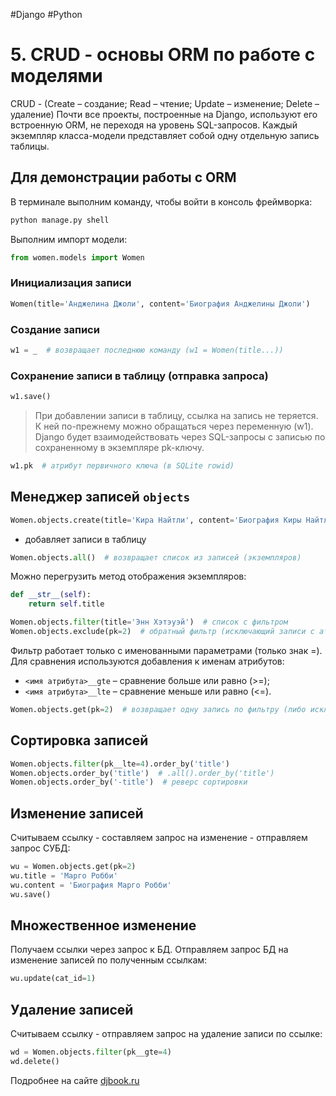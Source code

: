 #Django #Python 

# 5. CRUD - основы ORM по работе с моделями

CRUD - (Create – создание; Read – чтение; Update – изменение; Delete – удаление)
Почти все проекты, построенные на Django, используют его встроенную ORM, не переходя на уровень SQL-запросов. Каждый экземпляр класса-модели представляет собой одну отдельную запись таблицы.

## Для демонстрации работы с ORM

В терминале выполним команду, чтобы войти в консоль фреймворка:

```sh
python manage.py shell
```

Выполним импорт модели:

```python
from women.models import Women
```

### Инициализация записи

```python
Women(title='Анджелина Джоли', content='Биография Анджелины Джоли')
```

### Создание записи

```python
w1 = _  # возвращает последнюю команду (w1 = Women(title...))
```

### Сохранение записи в таблицу (отправка запроса)

```python
w1.save()
```

> При добавлении записи в таблицу, ссылка на запись не теряется. К ней по-прежнему можно обращаться через переменную (w1). Django будет взаимодействовать через SQL-запросы с записью по сохраненному в экземпляре pk-ключу.

```python
w1.pk  # атрибут первичного ключа (в SQLite rowid)
```

## Менеджер записей `objects`

```python
Women.objects.create(title='Кира Найтли', content='Биография Киры Найтли')
```

- добавляет записи в таблицу

```python
Women.objects.all()  # возвращает список из записей (экземпляров)
```

Можно перегрузить метод отображения экземпляров:

```python
def __str__(self):
    return self.title
```

```python
Women.objects.filter(title='Энн Хэтэуэй')  # список с фильтром
Women.objects.exclude(pk=2)  # обратный фильтр (исключающий записи с аттрибутом pk=2)
```

Фильтр работает только с именованными параметрами (только знак =). Для сравнения используются добавления к именам атрибутов:

- `<имя атрибута>__gte` – сравнение больше или равно (>=);
- `<имя атрибута>__lte` – сравнение меньше или равно (<=).

```python
Women.objects.get(pk=2)  # возвращает одну запись по фильтру (либо исключение, если <>1)
```

## Сортировка записей

```python
Women.objects.filter(pk__lte=4).order_by('title')
Women.objects.order_by('title')  # .all().order_by('title')
Women.objects.order_by('-title')  # реверс сортировки
```

## Изменение записей

Считываем ссылку - составляем запрос на изменение - отправляем запрос СУБД:

```python
wu = Women.objects.get(pk=2)
wu.title = 'Марго Робби'
wu.content = 'Биография Марго Робби'
wu.save()
```

## Множественное изменение

Получаем ссылки через запрос к БД. Отправляем запрос БД на изменение записей по полученным ссылкам:

```python
wu.update(cat_id=1)
```

## Удаление записей

Считываем ссылку - отправляем запрос на удаление записи по ссылке:

```python
wd = Women.objects.filter(pk__gte=4)
wd.delete()
```

Подробнее на сайте [djbook.ru](https://djbook.ru/rel3.0/topics/db/queries.html)
